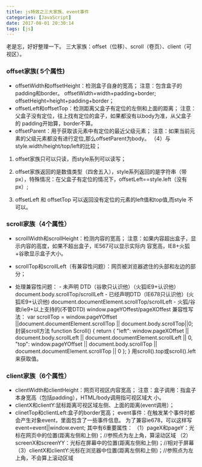 ```yaml
---
title: js特效之三大家族、event事件
categories: [JavaScript]
date: 2017-08-01 20:30:14
tags: [js]
---
```


老是忘，好好整理一下。 
三大家族：offset（位移）、scroll（卷页）、client（可视区）。 
### offset家族( 5个属性) 
* offsetWidth和offsetHeight：检测盒子自身的宽高； 注意：包含盒子的padding和border。 offsetWidth=width+padding+border; offsetHeight=height+padding+border； 
* offsetLeft和offsetTop：检测距离父盒子有定位的左侧和上面的距离； 注意：父盒子没有定位，往上找有定位的盒子，如果都没有以body为准，从父盒子的 padding开始算，border不算。 
* offsetParent：用于获取该元素中有定位的最近父级元素； 注意：如果当前元素的父级元素都没有进行定位,那么offsetParent为body。 （4）与style.width/height/top/left的比较； 
 1. offset家族只可以只读，而style系列可以读写； 

 2. offset家族返回的是数值类型（四舍五入），style系列返回的是字符串（带px），特殊情况：在父盒子有定位的情况下，offsetLeft==style.left（没有 px）; 

 3. offsetLeft 和 offsetTop 可以返回没有定位的元素的left值和top值,而style 不可以。

### scroll家族（4个属性） 
* scrollWidth和scrollHeight：检测内容的宽高； 注意：如果内容超出盒子，显示内容的高度，如果不超出盒子，IE567可以显示实际内 容宽高，IE8+火狐+谷歌显示盒子大小。

* scrollTop和scrollLeft（有兼容性问题）：网页被浏览器遮住的头部和左边的部 分； 

* 处理兼容性问题： - 未声明 DTD（谷歌只认识他）（火狐IE9+认识他） 
document.body.scrollTop/scrollLeft - 已经声明DTD（IE678只认识他）(火狐IE9+认识他) 
document.documentElement.scrollTop/scrollLeft - 火狐/谷歌/ie9+以上支持的(不管DTD) 
window.pageYOffest/pageXOffest 
兼容性写法： var scrollTop = window.pageYOffset ||document.documentElement.scrollTop || document.body.scrollTop||0; 封装scroll方法 function Scroll() { return { "left": window.pageXOffset || document.body.scrollLeft || document.documentElement.scrollLeft || 0, "top": window.pageYOffset || document.body.scrollTop || document.documentElement.scrollTop || 0 }; } 用scroll().top或scroll().left来获取值。 

### client家族（6个属性） 
* clientWidth和clientHeight：网页可视区内容宽高； 注意：盒子调用：指盒子本身宽高（包括padding），HTML/body调用指可视区域大 小。
* clientX和clientY:鼠标距离可视区域左侧、上面的距离(event调用）； 
* clinetTop和clientLeft:盒子的border宽高； event事件：在触发某个事件时都会产生对象event，里面包含了一些事件信息。 为了兼容ie678，可以这样写 event=event||window.event; 其中有6重要属性： （1）pageX和pageY：光标在网页中的位置(距离左侧和上侧)；//参照点为左上角，算滚动区域 （2）screenX和screenYY：光标在屏幕中的位置(距离左侧和上侧)；//相对于屏幕 （3）clientX和clientY:光标在浏览器中位置(距离左侧和上侧)；//参照点为左上角，不会算上滚动区域
